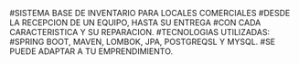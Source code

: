 #SISTEMA BASE DE INVENTARIO PARA LOCALES COMERCIALES
#DESDE LA RECEPCION DE UN EQUIPO, HASTA SU ENTREGA
#CON CADA CARACTERISTICA Y SU REPARACION.
#TECNOLOGIAS UTILIZADAS:
#SPRING BOOT, MAVEN, LOMBOK, JPA, POSTGREQSL Y 
MYSQL.
#SE PUEDE ADAPTAR A TU EMPRENDIMIENTO.
